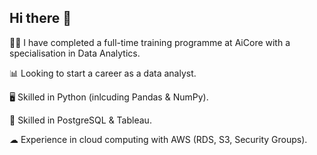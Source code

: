 ## Hi there 👋

👩‍🎓 I have completed a full-time training programme at AiCore with a specialisation in Data Analytics.

📊 Looking to start a career as a data analyst.

🖥 Skilled in Python (inlcuding Pandas & NumPy).

📝 Skilled in PostgreSQL & Tableau.

☁ Experience in cloud computing with AWS (RDS, S3, Security Groups).
